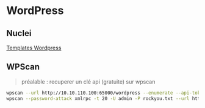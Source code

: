 # WordPress

## Nuclei

[Templates Wordpress](https://github.com/topscoder/nuclei-wordfence-cve)

## WPScan

> préalable :  recuperer un clé api (gratuite) sur wpscan

```sh
wpscan --url http://10.10.110.100:65000/wordpress --enumerate --api-token NYuwCbv8GWaswuY0QzyFdvHi1nD7Ao7pbOkTvH8Pjsk
wpscan --password-attack xmlrpc -t 20 -U admin -P rockyou.txt --url http://10.10.110.100:65000/wordpress/
```



